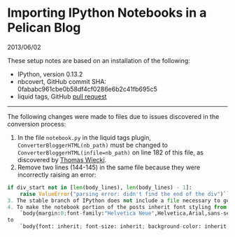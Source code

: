 # Importing IPython Notebooks in a Pelican Blog

2013/06/02

These setup notes are based on an installation of the following:

* IPython, version 0.13.2
* nbcovert, GitHub commit SHA: 0fababc961cbe0b58df4cf0286e6b2c41fb695c5
* liquid tags, GitHub [pull request](https://github.com/getpelican/pelican-plugins/pull/21)

------------------

The following changes were made to files due to issues discovered in the conversion process:

1. In the file `notebook.py` in the liquid tags plugin, `ConverterBloggerHTML(nb_path)` must be changed to `ConverterBloggerHTML(infile=nb_path)` on line 182 of this file, as discovered by [Thomas Wiecki](https://mobile.twitter.com/TWiecki/status/336847153374838784). 
2. Remove two lines (144-145) in the same file because they were incorrectly raising an error:
```python
if div_start not in [len(body_lines), len(body_lines) - 1]:  
    raise ValueError("parsing error: didn't find the end of the div")```
3. The stable branch of IPython does not include a file necessary to generate the CSS styles for the notebook. To remedy this, I copied the file `$PYTHONSITE/IPython/frontend/html/notebook/static/css/notebook.css`, where `$PYTHONSITE` is the location of the python site-package directory, to `style.min.css` within the same directory.
4. To make the notebook portion of the posts inherit font styling from the article, line 24 of `style.min.css` was changed from  
	`body{margin:0;font-family:"Helvetica Neue",Helvetica,Arial,sans-serif;font-size:13px;line-height:2 px;color:#000000;background-color:#ffffff;}`
to
	`body{font: inherit; font-size: inherit; background-color: inherit; font-family: inherit;} a{color:#0088cc;text-decoration:none;}`





